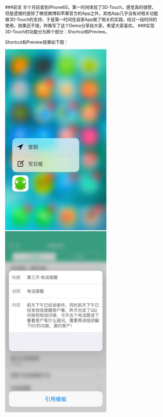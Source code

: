 

###前言
半个月前拿到iPhone6S，第一时间体验了3D-Touch，感觉真的很赞，但是遗憾的是除了微信微博和苹果官方的App之外，其他App几乎没有对相关功能做3D-Touch的支持，于是第一时间在自家App做了相关的实践，经过一段时间的使用，效果还不错，昨晚写了这个Demo分享给大家，希望大家喜欢。
###实现
3D-Touch的功能分为两个部分：Shortcut和Preview。

Shortcut和Preview效果如下图：

<img src="./3DTouchSample/image/shortcut.jpg"/>
<img src="./3DTouchSample/image/preview.jpg"/>

